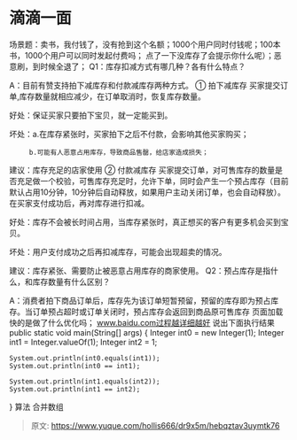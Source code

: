 # 滴滴一面

场景题：卖书，我付钱了，没有抢到这个名额；1000个用户同时付钱呢；100本书，1000个用户可以同时发起付费吗；
点了一下没库存了会提示你什么呢）；恶意刷，到时候全退了；
Q1：库存扣减方式有哪几种？各有什么特点？

A：目前有赞支持拍下减库存和付款减库存两种方式。
① 拍下减库存
买家提交订单,库存数量就相应减少，在订单取消时，恢复库存数量。

好处：保证买家只要拍下宝贝，就一定能买到。

坏处：a.在库存紧张时，买家拍下之后不付款，会影响其他买家购买；

         b.可能有人恶意占用库存，导致商品售罄，给店家造成损失；

建议：库存充足的店家使用
② 付款减库存
买家提交订单，对可售库存的数量是否充足做一个校验，可售库存充足时，允许下单，同时会产生一个预占库存（目前默认占用10分钟，10分钟后自动释放，如果用户主动关闭订单，也会自动释放）。在买家支付成功后，再对库存进行扣减。

好处：库存不会被长时间占用，当库存紧张时，真正想买的客户有更多机会买到宝贝。

坏处：用户支付成功之后再扣减库存，可能会出现超卖的情况。

建议：库存紧张、需要防止被恶意占用库存的商家使用。
Q2：预占库存是指什么，和库存数量有什么区别？

A：消费者拍下商品订单后，库存先为该订单短暂预留，预留的库存即为预占库存。当订单预占超时或订单关闭时，预占库存会返回到商品原可售库存
页面加载快的是做了什么优化吗；
www.baidu.com过程越详细越好
说出下面执行结果
public static void main(String[] args) {
    Integer int0 = new Integer(1);
    Integer int1 = Integer.valueOf(1);
    Integer int2 = 1;

    System.out.println(int0.equals(int1));
    System.out.println(int0 == int1); 

    System.out.println(int1.equals(int2));
    System.out.println(int1 == int2);
}
算法 合并数组


> 原文: <https://www.yuque.com/hollis666/dr9x5m/hebqztav3uymtk76>